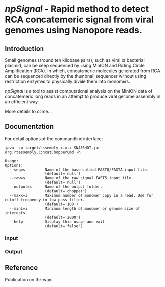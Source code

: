 # *npSignal* - Rapid method to detect RCA concatemeric signal from viral genomes using Nanopore reads.

## Introduction
Small genomes (around ten kilobase pairs), such as viral or bacterial plasmid, can be deep sequenced by using MinION and Rolling Circle Amplification (RCA). In which, concatemeric molecules generated from RCA can be sequenced directly by the thumbnail sequencer without using restriction enzymes to physically divide them into monomers.

*npSignal* is a tool to assist computational analysis on the MinION data of concatemeric long reads in an attempt to produce viral genome assembly in an efficient way.

More details to come...

## Documentation
For detail options of the commandline interface:
```
java -cp target/assembly-x.x.x-SNAPSHOT.jar org.rtassembly.ConcatChopperCmd -h

Usage: 
Options:
  --seq=s         Name of the base-called FASTQ/FASTA input file.
                  (default='null')
  --raw=s         Name of the raw signal FAST5 input file.
                  (default='null')
  --output=s      Name of the output folder.
                  (default='chopper')
  --maxK=i        Maximum number of monomer copy in a read. Use for cutoff frequency in low-pass filter.
                  (default='100')
  --minL=i        Minimum length of monomer or genome size of interests.
                  (default='2000')
  --help          Display this usage and exit
                  (default='false')

```

### Input

### Output

## Reference
Publication on the way.

